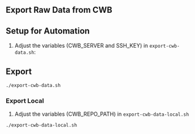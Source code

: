 ## Export Raw Data from CWB

## Setup for Automation

1. Adjust the variables (CWB_SERVER and SSH_KEY) in `export-cwb-data.sh`:

## Export

```
./export-cwb-data.sh
```

### Export Local

1. Adjust the variables (CWB_REPO_PATH) in `export-cwb-data-local.sh`

```shell
./export-cwb-data-local.sh
```
